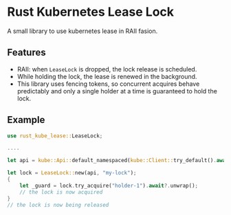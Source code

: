 # Rust Kubernetes Lease Lock

A small library to use kubernetes lease in RAII fasion.

## Features

- RAII: when `LeaseLock` is dropped, the lock release is scheduled.
- While holding the lock, the lease is renewed in the background.
- This library uses fencing tokens, so concurrent acquires behave predictably and only a single holder at a time is guaranteed to hold the lock.

## Example

``` rust
use rust_kube_lease::LeaseLock;

....

let api = kube::Api::default_namespaced(kube::Client::try_default().await.unwrap());

let lock = LeaseLock::new(api, "my-lock");
{
    let _guard = lock.try_acquire("holder-1").await?.unwrap();
    // the lock is now acquired
}
// the lock is now being released
```
